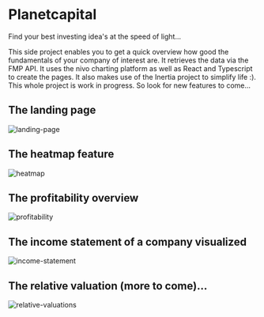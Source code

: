# Planetcapital

Find your best investing idea's at the speed of light...

This side project enables you to get a quick overview how good the fundamentals of your company of interest are. It retrieves the data via the FMP API. It uses the nivo charting platform as well as React and Typescript to create the pages. It also makes use of the Inertia project to simplify life :). This whole project is work in progress. So look for new features to come...

## The landing page
![landing-page](https://github.com/foxkill/planetcapital/assets/7531860/07af9a2b-46f5-428f-8f0b-06f7466506e7)

## The heatmap feature
![heatmap](https://github.com/foxkill/planetcapital/assets/7531860/1d918ddc-8d34-4221-a621-d3528636b252)

## The profitability overview
![profitability](https://github.com/foxkill/planetcapital/assets/7531860/5a1710c8-bb58-461a-a73a-2d25a9c2cb6e)

## The income statement of a company visualized
![income-statement](https://github.com/foxkill/planetcapital/assets/7531860/b6765884-8bce-4289-ba15-631d08059aff)

## The relative valuation (more to come)...
![relative-valuations](https://github.com/foxkill/planetcapital/assets/7531860/2a8e6c8e-ed1e-439a-a71e-f4bb7bfa832a)
